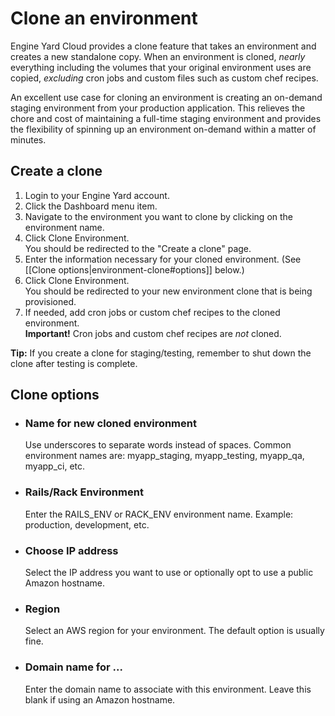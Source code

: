 # Clone an environment


Engine Yard Cloud provides a clone feature that takes an environment and creates a new standalone copy.
When an environment is cloned, *nearly* everything including the volumes that your 
original environment uses are copied, *excluding* cron jobs and custom files such as custom chef recipes.

An excellent use case for cloning an environment is creating an on-demand 
staging environment from your production application. This relieves the chore 
and cost of maintaining a full-time staging environment and provides the flexibility
of spinning up an environment on-demand within a matter of minutes.



## Create a clone

1. Login to your Engine Yard account.
2. Click the Dashboard menu item.
3. Navigate to the environment you want to clone by clicking on the environment name.
5. Click Clone Environment.<br />
   You should be redirected to the "Create a clone" page.
6. Enter the information necessary for your cloned environment. (See [[Clone options|environment-clone#options]] below.)
7. Click Clone Environment. <br />
   You should be redirected to your new environment clone that is being provisioned.
7. If needed, add cron jobs or custom chef recipes to the cloned environment.  
    **Important!** Cron jobs and custom chef recipes are _not_ cloned.

**Tip:** If you create a clone for staging/testing, remember to shut down the clone after testing is complete. 


<h2 id="options">Clone options</h2>

* ### Name for new cloned environment
  Use underscores to separate words instead of spaces.  Common environment names are: myapp_staging, myapp_testing, myapp_qa, myapp_ci, etc.

* ### Rails/Rack Environment
  Enter the RAILS_ENV or RACK_ENV environment name. Example: production, development, etc.

* ### Choose IP address
  Select the IP address you want to use or optionally opt to use a public Amazon hostname.
  
* ### Region
  Select an AWS region for your environment. The default option is usually fine.  

* ### Domain name for ...
  Enter the domain name to associate with this environment. Leave this blank if using an Amazon hostname.